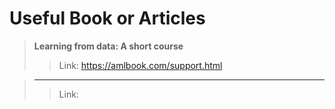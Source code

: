 # Useful Book or Articles
> **Learning from data: A short course**
>> Link: https://amlbook.com/support.html

> ** **
>> Link: 





